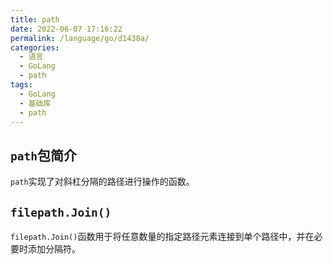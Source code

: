 ```yaml
---
title: path
date: 2022-06-07 17:16:22
permalink: /language/go/d1438a/
categories:
  - 语言
  - GoLang
  - path
tags:
  - GoLang
  - 基础库
  - path
---
```


## `path`包简介

`path`实现了对斜杠分隔的路径进行操作的函数。

<!-- more -->

## `filepath.Join()`

`filepath.Join()`函数用于将任意数量的指定路径元素连接到单个路径中，并在必要时添加分隔符。
